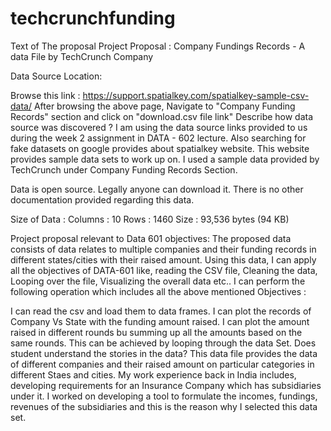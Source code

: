 # techcrunchfunding
Text of The proposal
Project Proposal : Company Fundings Records - A data File by TechCrunch Company

Data Source Location:

Browse this link : https://support.spatialkey.com/spatialkey-sample-csv-data/
After browsing the above page, Navigate to "Company Funding Records" section and click on "download.csv file link"
Describe how data source was discovered ? I am using the data source links provided to us during the week 2 assignment in DATA - 602 lecture. Also searching for fake datasets on google provides about spatialkey website. This website provides sample data sets to work up on. I used a sample data provided by TechCrunch under Company Funding Records Section.

Data is open source. Legally anyone can download it. There is no other documentation provided regarding this data.

Size of Data : Columns : 10 Rows : 1460 Size : 93,536 bytes (94 KB)

Project proposal relevant to Data 601 objectives: The proposed data consists of data relates to multiple companies and their funding records in different states/cities with their raised amount. Using this data, I can apply all the objectives of DATA-601 like, reading the CSV file, Cleaning the data, Looping over the file, Visualizing the overall data etc.. I can perform the following operation which includes all the above mentioned Objectives :

I can read the csv and load them to data frames.
I can plot the records of Company Vs State with the funding amount raised.
I can plot the amount raised in different rounds bu summing up all the amounts based on the same rounds. This can be achieved by looping through the data Set.
Does student understand the stories in the data? This data file provides the data of different companies and their raised amount on particular categories in different Staes and cities. My work experience back in India includes, developing requirements for an Insurance Company which has subsidiaries under it. I worked on developing a tool to formulate the incomes, fundings, revenues of the subsidiaries and this is the reason why I selected this data set.
